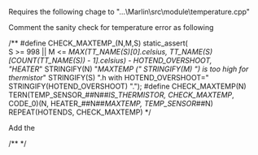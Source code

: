 Requires the following chage to "...\Marlin\src\module\temperature.cpp"

Comment the sanity check for temperature error as following 

/** #define CHECK_MAXTEMP_(N,M,S) static_assert( \
    S >= 998 || M <= _MAX(TT_NAME(S)[0].celsius, TT_NAME(S)[COUNT(TT_NAME(S)) - 1].celsius) - HOTEND_OVERSHOOT, \
    "HEATER_" STRINGIFY(N) "_MAXTEMP (" STRINGIFY(M) ") is too high for thermistor_" STRINGIFY(S) ".h with HOTEND_OVERSHOOT=" STRINGIFY(HOTEND_OVERSHOOT) ".");
  #define CHECK_MAXTEMP(N) TERN(TEMP_SENSOR_##N##_IS_THERMISTOR, CHECK_MAXTEMP_, CODE_0)(N, HEATER_##N##_MAXTEMP, TEMP_SENSOR_##N)
  REPEAT(HOTENDS, CHECK_MAXTEMP)
*/

Add the 	

/** 
	*/